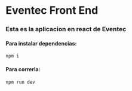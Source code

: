 # Eventec Front End

### Esta es la aplicacion en react de Eventec

#### Para instalar dependencias:
```npm i```

#### Para correrla:
```npm run dev```